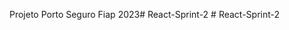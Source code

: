 Projeto Porto Seguro
Fiap 2023#   R e a c t - S p r i n t - 2  
 #   R e a c t - S p r i n t - 2  
 